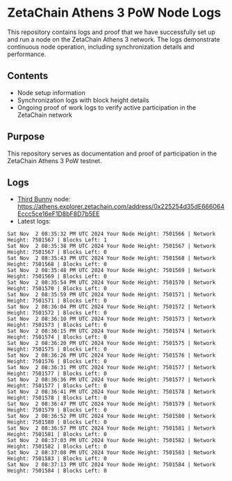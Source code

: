 # ZetaChain Athens 3 PoW Node Logs
This repository contains logs and proof that we have successfully set up and run a node on the ZetaChain Athens 3 network. The logs demonstrate continuous node operation, including synchronization details and performance.

## Contents
- Node setup information
- Synchronization logs with block height details
- Ongoing proof of work logs to verify active participation in the ZetaChain network

## Purpose
This repository serves as documentation and proof of participation in the ZetaChain Athens 3 PoW testnet.

## Logs

- [Third Bunny](https://thirdbunny.xyz/) node: https://athens.explorer.zetachain.com/address/0x225254d35dE666064Eccc5ce16eF1D8bF8D7b5EE
- Latest logs:
```
Sat Nov  2 08:35:32 PM UTC 2024 Your Node Height: 7501566 | Network Height: 7501567 | Blocks Left: 1
Sat Nov  2 08:35:38 PM UTC 2024 Your Node Height: 7501567 | Network Height: 7501567 | Blocks Left: 0
Sat Nov  2 08:35:43 PM UTC 2024 Your Node Height: 7501568 | Network Height: 7501568 | Blocks Left: 0
Sat Nov  2 08:35:48 PM UTC 2024 Your Node Height: 7501569 | Network Height: 7501569 | Blocks Left: 0
Sat Nov  2 08:35:54 PM UTC 2024 Your Node Height: 7501570 | Network Height: 7501570 | Blocks Left: 0
Sat Nov  2 08:35:59 PM UTC 2024 Your Node Height: 7501571 | Network Height: 7501571 | Blocks Left: 0
Sat Nov  2 08:36:04 PM UTC 2024 Your Node Height: 7501572 | Network Height: 7501572 | Blocks Left: 0
Sat Nov  2 08:36:10 PM UTC 2024 Your Node Height: 7501573 | Network Height: 7501573 | Blocks Left: 0
Sat Nov  2 08:36:15 PM UTC 2024 Your Node Height: 7501574 | Network Height: 7501574 | Blocks Left: 0
Sat Nov  2 08:36:20 PM UTC 2024 Your Node Height: 7501575 | Network Height: 7501575 | Blocks Left: 0
Sat Nov  2 08:36:26 PM UTC 2024 Your Node Height: 7501576 | Network Height: 7501576 | Blocks Left: 0
Sat Nov  2 08:36:31 PM UTC 2024 Your Node Height: 7501577 | Network Height: 7501577 | Blocks Left: 0
Sat Nov  2 08:36:36 PM UTC 2024 Your Node Height: 7501577 | Network Height: 7501577 | Blocks Left: 0
Sat Nov  2 08:36:41 PM UTC 2024 Your Node Height: 7501578 | Network Height: 7501578 | Blocks Left: 0
Sat Nov  2 08:36:47 PM UTC 2024 Your Node Height: 7501579 | Network Height: 7501579 | Blocks Left: 0
Sat Nov  2 08:36:52 PM UTC 2024 Your Node Height: 7501580 | Network Height: 7501580 | Blocks Left: 0
Sat Nov  2 08:36:57 PM UTC 2024 Your Node Height: 7501581 | Network Height: 7501581 | Blocks Left: 0
Sat Nov  2 08:37:03 PM UTC 2024 Your Node Height: 7501582 | Network Height: 7501582 | Blocks Left: 0
Sat Nov  2 08:37:08 PM UTC 2024 Your Node Height: 7501583 | Network Height: 7501583 | Blocks Left: 0
Sat Nov  2 08:37:13 PM UTC 2024 Your Node Height: 7501584 | Network Height: 7501584 | Blocks Left: 0
```
